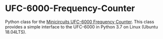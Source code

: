 # UFC-6000-Frequency-Counter
Python class for the [Minicircuits UFC-6000 Frequency Counter](https://www.minicircuits.com/WebStore/dashboard.html?model=UFC-6000). This class provides a simple interface to the UFC-6000 in Python 3.7 on Linux (Ubuntu 18.04LTS).
